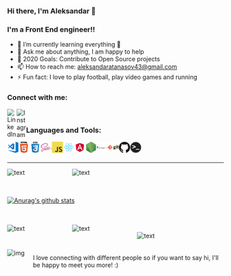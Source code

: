 ### Hi there, I'm Aleksandar 👋

### I'm a Front End engineer!!

- 🌱 I’m currently learning everything 🤣
- 👯 Ask me about anything, I am happy to help
- 🥅 2020 Goals: Contribute to Open Source projects
- 📫 How to reach me: aleksandaratanasov43@gmail.com
- ⚡ Fun fact: I love to play football, play video games and running

### Connect with me:

[<img align="left" alt="LinkedIn" width="22px" src="https://cdn.jsdelivr.net/npm/simple-icons@v3/icons/linkedin.svg" />][linkedin]
[<img align="left" alt="Instagram" width="22px" src="https://cdn.jsdelivr.net/npm/simple-icons@v3/icons/facebook.svg" />][facebook]

<br />

### Languages and Tools:

<img align="left" alt="Visual Studio Code" width="26px" src="https://raw.githubusercontent.com/github/explore/80688e429a7d4ef2fca1e82350fe8e3517d3494d/topics/visual-studio-code/visual-studio-code.png" />
<img align="left" alt="HTML5" width="26px" src="https://raw.githubusercontent.com/github/explore/80688e429a7d4ef2fca1e82350fe8e3517d3494d/topics/html/html.png" />
<img align="left" alt="CSS3" width="26px" src="https://raw.githubusercontent.com/github/explore/80688e429a7d4ef2fca1e82350fe8e3517d3494d/topics/css/css.png" />
<img align="left" alt="Sass" width="26px" src="https://raw.githubusercontent.com/github/explore/80688e429a7d4ef2fca1e82350fe8e3517d3494d/topics/sass/sass.png" />
<img align="left" alt="JavaScript" width="26px" src="https://raw.githubusercontent.com/github/explore/80688e429a7d4ef2fca1e82350fe8e3517d3494d/topics/javascript/javascript.png" />
<img align="left" alt="React" width="26px" src="https://raw.githubusercontent.com/github/explore/80688e429a7d4ef2fca1e82350fe8e3517d3494d/topics/react/react.png" />
<img align="left" alt="Angular" width="26px" src="https://raw.githubusercontent.com/github/explore/80688e429a7d4ef2fca1e82350fe8e3517d3494d/topics/angular/angular.png" />
<img align="left" alt="Node.js" width="26px" src="https://raw.githubusercontent.com/github/explore/80688e429a7d4ef2fca1e82350fe8e3517d3494d/topics/nodejs/nodejs.png" />
<img align="left" alt="MongoDB" width="26px" src="https://raw.githubusercontent.com/github/explore/80688e429a7d4ef2fca1e82350fe8e3517d3494d/topics/mongodb/mongodb.png" />
<img align="left" alt="Git" width="26px" src="https://raw.githubusercontent.com/github/explore/80688e429a7d4ef2fca1e82350fe8e3517d3494d/topics/git/git.png" />
<img align="left" alt="GitHub" width="26px" src="https://raw.githubusercontent.com/github/explore/78df643247d429f6cc873026c0622819ad797942/topics/github/github.png" />
<img align="left" alt="Terminal" width="26px" src="https://raw.githubusercontent.com/github/explore/80688e429a7d4ef2fca1e82350fe8e3517d3494d/topics/terminal/terminal.png" />

<br />
<br />

---

<img align="left" alt="text" width="30%" height="40px" src="https://forthebadge.com/images/badges/not-a-bug-a-feature.svg" />
<img align="left" alt="text" width="30%" height="40px" src="https://forthebadge.com/images/badges/contains-17-coffee-cups.svg" />

<br />
<br />
<br />

[![Anurag's github stats](https://github-readme-stats.vercel.app/api?username=AtanasovAleksandar)](https://github.com/anuraghazra/github-readme-stats)



[linkedin]: https://www.linkedin.com/in/aleksandar-atanasov-14661812a/
[facebook]: https://www.facebook.com/aleksandar43/

<br />
<br />

<img align="left" alt="text" width="30%" height="40px" src="https://forthebadge.com/images/badges/60-percent-of-the-time-works-every-time.svg" />
<img align="left" alt="text" width="30%" height="40px" src="https://forthebadge.com/images/badges/it-works-why.svg" />

<br />

<img align="left" alt="text" width="30%" height="40px" src="https://forthebadge.com/images/badges/made-with-javascript.svg" />

<br />
<br />
<img align="left" alt="img" width="60px" height="60px" src="https://camo.githubusercontent.com/6ba7b982e69849c28d40e15131d5557cd65455a6/68747470733a2f2f6d656469612e67697068792e636f6d2f6d656469612f4c6e516a7057614f4e386e68723231764e572f67697068792e676966" /> <br />
I love connecting with different people so if you want to say hi, I'll be happy to meet you more! :)

